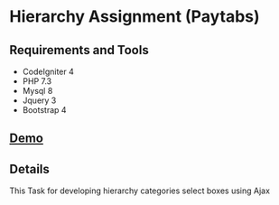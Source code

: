 # Hierarchy Assignment (Paytabs)

## Requirements and Tools

* CodeIgniter 4
* PHP 7.3
* Mysql 8
* Jquery 3
* Bootstrap 4
## [Demo](http://paytabstask.rad-apps.com/)
## Details

This Task for developing hierarchy categories select boxes using Ajax

